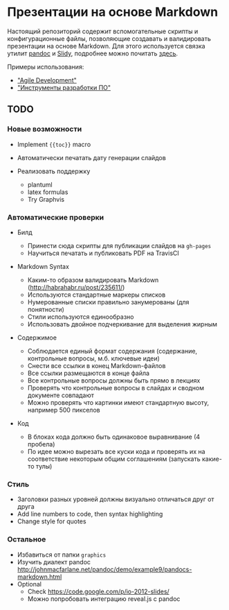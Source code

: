 # Презентации на основе Markdown

Настоящий репозиторий содержит вспомогательные скрипты и конфигурационные файлы,
позволяющие создавать и валидировать презентации на основе Markdown. Для этого
используется связка утилит [pandoc][pandoc] и [Slidy][slidy], подробнее можно
почитать [здесь][pandoc-slides].

Примеры использования:

  - ["Agile Development"][agile]
  - ["Инструменты разработки ПО"][devtools]

## TODO

### Новые возможности

  - Implement `{{toc}}` macro
  - Автоматически печатать дату генерации слайдов

  - Реализовать поддержку
    - plantuml
    - latex formulas
    - Try Graphvis

### Автоматические проверки

  - Билд
    - Принести сюда скрипты для публикации слайдов на `gh-pages`
    - Научиться печатать и публиковать PDF на TravisCI

  - Markdown Syntax
    - Каким-то образом валидировать Markdown (<http://habrahabr.ru/post/235611/>)
    - Используются стандартные маркеры списков
    - Нумерованные списки правильно занумерованы (для понятности)
    - Стили используются единообразно
    - Использовать двойное подчеркивание для выделения жирным

  - Содержимое
    - Соблюдается единый формат содержания
      (содержание, контрольные вопросы, м.б. ключевые идеи)
    - Снести все ссылки в конец Markdown-файлов
    - Все ссылки размещаются в конце файла
    - Все контрольные вопросы должны быть прямо в лекциях
    - Проверять что контрольные вопросы в слайдах и сводном документе совпадают
    - Можно проверять что картинки имеют стандартную высоту, например 500 пикселов

  - Код
    - В блоках кода должно быть одинаковое выравнивание (4 пробела)
    - По идее можно вырезать все куски кода и проверять их на соответствие
      некоторым общим соглашениям (запускать какие-то тулы)

### Стиль

  - Заголовки разных уровней должны визуально отличаться друг от друга
  - Add line numbers to code, then syntax highlighting
  - Change style for quotes

### Остальное

  - Избавиться от папки `graphics`
  - Изучить диалект pandoc <http://johnmacfarlane.net/pandoc/demo/example9/pandocs-markdown.html>
  - Optional
    - Check <https://code.google.com/p/io-2012-slides/>
    - Можно попробовать интеграцию reveal.js с pandoc

<!-- LINKS -->

[pandoc]:        http://pandoc.org
[slidy]:         http://www.w3.org/Talks/Tools/Slidy2/
[pandoc-slides]: http://pandoc.org/demo/example9/producing-slide-shows-with-pandoc.html
[agile]:         https://github.com/UNN-VMK-Software/agile-course-theory
[devtools]:      https://github.com/UNN-VMK-Software/devtools-course-theory
